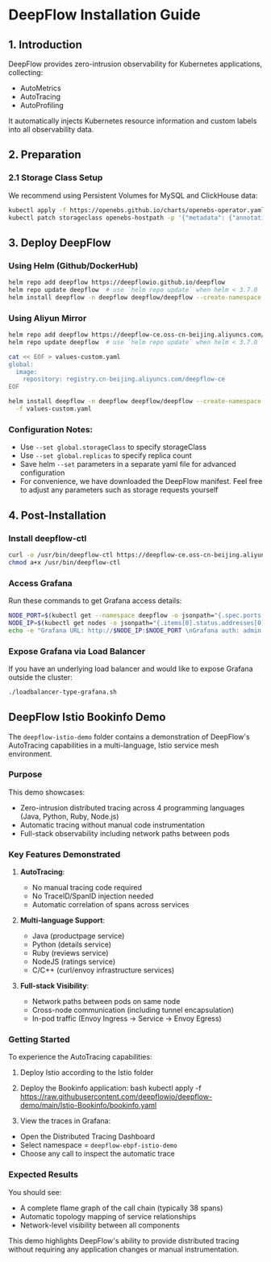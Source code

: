 # DeepFlow Installation Guide

## 1. Introduction
DeepFlow provides zero-intrusion observability for Kubernetes applications, collecting:
- AutoMetrics
- AutoTracing
- AutoProfiling

It automatically injects Kubernetes resource information and custom labels into all observability data.

## 2. Preparation

### 2.1 Storage Class Setup
We recommend using Persistent Volumes for MySQL and ClickHouse data:

```bash
kubectl apply -f https://openebs.github.io/charts/openebs-operator.yaml
kubectl patch storageclass openebs-hostpath -p '{"metadata": {"annotations":{"storageclass.kubernetes.io/is-default-class":"true"}}}'
```

## 3. Deploy DeepFlow

### Using Helm (Github/DockerHub)
```bash
helm repo add deepflow https://deepflowio.github.io/deepflow
helm repo update deepflow  # use `helm repo update` when helm < 3.7.0
helm install deepflow -n deepflow deepflow/deepflow --create-namespace
```

### Using Aliyun Mirror
```bash
helm repo add deepflow https://deepflow-ce.oss-cn-beijing.aliyuncs.com/chart/stable
helm repo update deepflow  # use `helm repo update` when helm < 3.7.0

cat << EOF > values-custom.yaml
global:
  image:
    repository: registry.cn-beijing.aliyuncs.com/deepflow-ce
EOF

helm install deepflow -n deepflow deepflow/deepflow --create-namespace \
  -f values-custom.yaml
```

### Configuration Notes:
- Use `--set global.storageClass` to specify storageClass
- Use `--set global.replicas` to specify replica count
- Save helm `--set` parameters in a separate yaml file for advanced configuration
- For convenience, we have downloaded the DeepFlow manifest. Feel free to adjust any parameters such as storage requests yourself

## 4. Post-Installation

### Install deepflow-ctl
```bash
curl -o /usr/bin/deepflow-ctl https://deepflow-ce.oss-cn-beijing.aliyuncs.com/bin/ctl/stable/linux/$(arch | sed 's|x86_64|amd64|' | sed 's|aarch64|arm64|')/deepflow-ctl
chmod a+x /usr/bin/deepflow-ctl
```

### Access Grafana
Run these commands to get Grafana access details:
```bash
NODE_PORT=$(kubectl get --namespace deepflow -o jsonpath="{.spec.ports[0].nodePort}" services deepflow-grafana)
NODE_IP=$(kubectl get nodes -o jsonpath="{.items[0].status.addresses[0].address}")
echo -e "Grafana URL: http://$NODE_IP:$NODE_PORT \nGrafana auth: admin:deepflow"
```

### Expose Grafana via Load Balancer
If you have an underlying load balancer and would like to expose Grafana outside the cluster:
```bash
./loadbalancer-type-grafana.sh
```

## DeepFlow Istio Bookinfo Demo

The `deepflow-istio-demo` folder contains a demonstration of DeepFlow's AutoTracing capabilities in a multi-language, Istio service mesh environment.

### Purpose
This demo showcases:
- Zero-intrusion distributed tracing across 4 programming languages (Java, Python, Ruby, Node.js)
- Automatic tracing without manual code instrumentation
- Full-stack observability including network paths between pods

### Key Features Demonstrated
1. **AutoTracing**:
   - No manual tracing code required
   - No TraceID/SpanID injection needed
   - Automatic correlation of spans across services

2. **Multi-language Support**:
   - Java (productpage service)
   - Python (details service)
   - Ruby (reviews service)
   - NodeJS (ratings service)
   - C/C++ (curl/envoy infrastructure services)

3. **Full-stack Visibility**:
   - Network paths between pods on same node
   - Cross-node communication (including tunnel encapsulation)
   - In-pod traffic (Envoy Ingress → Service → Envoy Egress)

### Getting Started
To experience the AutoTracing capabilities:

1. Deploy Istio according to the Istio folder

2. Deploy the Bookinfo application:
bash
kubectl apply -f https://raw.githubusercontent.com/deepflowio/deepflow-demo/main/Istio-Bookinfo/bookinfo.yaml


3. View the traces in Grafana:
- Open the Distributed Tracing Dashboard
- Select namespace = `deepflow-ebpf-istio-demo`
- Choose any call to inspect the automatic trace

### Expected Results
You should see:
- A complete flame graph of the call chain (typically 38 spans)
- Automatic topology mapping of service relationships
- Network-level visibility between all components

This demo highlights DeepFlow's ability to provide distributed tracing without requiring any application changes or manual instrumentation.


